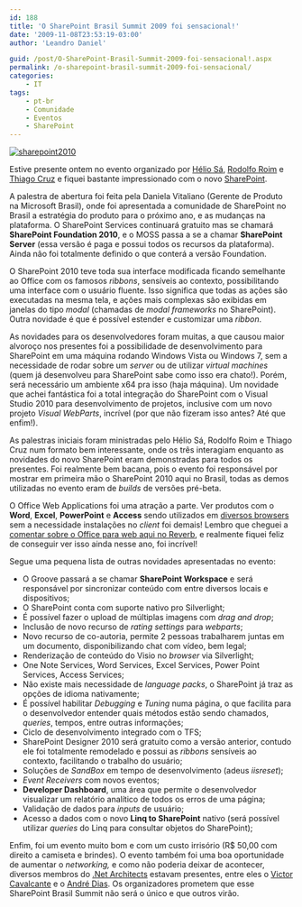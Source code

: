 ```yaml
---
id: 188
title: 'O SharePoint Brasil Summit 2009 foi sensacional!'
date: '2009-11-08T23:53:19-03:00'
author: 'Leandro Daniel'

guid: /post/O-SharePoint-Brasil-Summit-2009-foi-sensacional!.aspx
permalink: /o-sharepoint-brasil-summit-2009-foi-sensacional/
categories:
    - IT
tags:
    - pt-br
    - Comunidade
    - Eventos
    - SharePoint
---
```


[![sharepoint2010](http://leandrodaniel.com/pics/WindowsLiveWriter/SharePointBrasilSummit2009/15C078E5/sharepoint2010_thumb.gif "sharepoint2010")](http://leandrodaniel.com/pics/WindowsLiveWriter/SharePointBrasilSummit2009/099EFEBE/sharepoint2010.gif)

Estive presente ontem no evento organizado por [Hélio Sá](http://twitter.com/heliosamoreira), [Rodolfo Roim](http://blogs.msdn.com/rodolforoim) e [Thiago Cruz](http://www.thiagocruz.net/) e fiquei bastante impressionado com o novo [SharePoint](http://sharepoint2010.microsoft.com/Pages/default).

A palestra de abertura foi feita pela Daniela Vitaliano (Gerente de Produto na Microsoft Brasil), onde foi apresentada a comunidade de SharePoint no Brasil a estratégia do produto para o próximo ano, e as mudanças na plataforma. O SharePoint Services continuará gratuito mas se chamará **SharePoint Foundation 2010**, e o MOSS passa a se a chamar **SharePoint Server** (essa versão é paga e possui todos os recursos da plataforma). Ainda não foi totalmente definido o que conterá a versão Foundation.

O SharePoint 2010 teve toda sua interface modificada ficando semelhante ao Office com os famosos *ribbons*, sensíveis ao contexto, possibilitando uma interface com o usuário fluente. Isso significa que todas as ações são executadas na mesma tela, e ações mais complexas são exibidas em janelas do tipo *modal* (chamadas de *modal frameworks* no SharePoint). Outra novidade é que é possível estender e customizar uma *ribbon*.

As novidades para os desenvolvedores foram muitas, a que causou maior alvoroço nos presentes foi a possibilidade de desenvolvimento para SharePoint em uma máquina rodando Windows Vista ou Windows 7, sem a necessidade de rodar sobre um *server* ou de utilizar *virtual machines* (quem já desenvolveu para SharePoint sabe como isso era chato!). Porém, será necessário um ambiente x64 pra isso (haja máquina). Um novidade que achei fantástica foi a total integração do SharePoint com o Visual Studio 2010 para desenvolvimento de projetos, inclusive com um novo projeto *Visual WebParts*, incrível (por que não fizeram isso antes? Até que enfim!).

As palestras iniciais foram ministradas pelo Hélio Sá, Rodolfo Roim e Thiago Cruz num formato bem interessante, onde os três interagiam enquanto as novidades do novo SharePoint eram demonstradas para todos os presentes. Foi realmente bem bacana, pois o evento foi responsável por mostrar em primeira mão o SharePoint 2010 aqui no Brasil, todas as demos utilizadas no evento eram de *builds* de versões pré-beta.

O Office Web Applications foi uma atração a parte. Ver produtos com o **Word**, **Excel**, **PowerPoint** e **Access** sendo utilizados em <u>diversos browsers</u> sem a necessidade instalações no *client* foi demais! Lembro que cheguei a [comentar sobre o Office para web aqui no Reverb](http://www.leandrodaniel.com/post/Teias-urdidas-com-nuvens), e realmente fiquei feliz de conseguir ver isso ainda nesse ano, foi incrível!

Segue uma pequena lista de outras novidades apresentadas no evento:

- O Groove passará a se chamar **SharePoint Workspace** e será responsável por sincronizar conteúdo com entre diversos locais e dispositivos;
- O SharePoint conta com suporte nativo pro Silverlight;
- É possível fazer o upload de múltiplas imagens com *drag and drop*;
- Inclusão de novo recurso de *rating settings* para *webparts*;
- Novo recurso de co-autoria, permite 2 pessoas trabalharem juntas em um documento, disponibilizando chat com vídeo, bem legal;
- Renderização de conteúdo do Visio no *browser* via Silverlight;
- One Note Services, Word Services, Excel Services, Power Point Services, Access Services;
- Não existe mais necessidade de *language packs*, o SharePoint já traz as opções de idioma nativamente;
- É possível habilitar *Debugging* e *Tuning* numa página, o que facilita para o desenvolvedor entender quais métodos estão sendo chamados, *queries*, tempos, entre outras informações;
- Ciclo de desenvolvimento integrado com o TFS;
- SharePoint Designer 2010 será gratuito como a versão anterior, contudo ele foi totalmente remodelado e possui as *ribbons* sensíveis ao contexto, facilitando o trabalho do usuário;
- Soluções de *SandBox* em tempo de desenvolvimento (adeus *iisreset*);
- *Event Receivers* com novos eventos;
- **Developer Dashboard**, uma área que permite o desenvolvedor visualizar um relatório analítico de todos os erros de uma página;
- Validação de dados para *inputs* de usuário;
- Acesso a dados com o novo **Linq to SharePoint** nativo (será possível utilizar *queries* do Linq para consultar objetos do SharePoint);

Enfim, foi um evento muito bom e com um custo irrisório (R$ 50,00 com direito a camiseta e brindes). O evento também foi uma boa oportunidade de aumentar o *networking,* e como não poderia deixar de acontecer, diversos membros do [.Net Architects](http://dotnetarchitects.net/) estavam presentes, entre eles o [Victor Cavalcante](http://www.cavalcante.net/) e o [André Dias](http://blogs.msdn.com/andredias/). Os organizadores prometem que esse SharePoint Brasil Summit não será o único e que outros virão.
